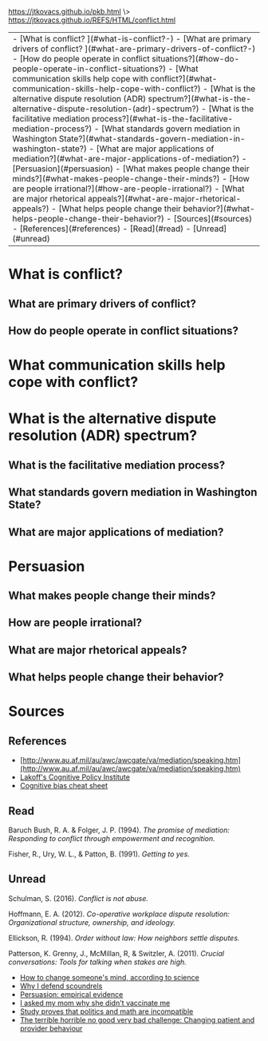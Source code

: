 <p id="path"><a href="../../pkb.html">https://jtkovacs.github.io/pkb.html</a> \> <a href="https://jtkovacs.github.io/REFS/HTML/conflict.html">https://jtkovacs.github.io/REFS/HTML/conflict.html</a></p><table class="TOC"><tr><td>- [What is conflict? ](#what-is-conflict?-)
	- [What are primary drivers of conflict? ](#what-are-primary-drivers-of-conflict?-)
	- [How do people operate in conflict situations?](#how-do-people-operate-in-conflict-situations?)
- [What communication skills help cope with conflict?](#what-communication-skills-help-cope-with-conflict?)
- [What is the alternative dispute resolution (ADR) spectrum?](#what-is-the-alternative-dispute-resolution-(adr)-spectrum?)
	- [What is the facilitative mediation process?](#what-is-the-facilitative-mediation-process?)
	- [What standards govern mediation in Washington State?](#what-standards-govern-mediation-in-washington-state?)
	- [What are major applications of mediation?](#what-are-major-applications-of-mediation?)
- [Persuasion](#persuasion)
	- [What makes people change their minds?](#what-makes-people-change-their-minds?)
	- [How are people irrational?](#how-are-people-irrational?)
	- [What are major rhetorical appeals?](#what-are-major-rhetorical-appeals?)
	- [What helps people change their behavior?](#what-helps-people-change-their-behavior?)
- [Sources](#sources)
	- [References](#references)
	- [Read](#read)
	- [Unread](#unread)
</td></tr></table>


# What is conflict? 

## What are primary drivers of conflict? 

## How do people operate in conflict situations?



# What communication skills help cope with conflict?


# What is the alternative dispute resolution (ADR) spectrum?

## What is the facilitative mediation process?

## What standards govern mediation in Washington State?

## What are major applications of mediation?



# Persuasion

## What makes people change their minds?

## How are people irrational?

## What are major rhetorical appeals?

## What helps people change their behavior?



# Sources

## References

- [http://www.au.af.mil/au/awc/awcgate/va/mediation/speaking.htm](http://www.au.af.mil/au/awc/awcgate/va/mediation/speaking.htm)
- [Lakoff's Cognitive Policy Institute](http://www.cognitivepolicyworks.com/about-us/)
- [Cognitive bias cheat sheet](https://betterhumans.coach.me/cognitive-bias-cheat-sheet-55a472476b18#.n5m7q0xpk)

## Read

Baruch Bush, R. A. & Folger, J. P. (1994). _The promise of mediation: Responding to conflict through empowerment and recognition._

Fisher, R., Ury, W. L., & Patton, B. (1991). _Getting to yes._

## Unread

Schulman, S. (2016). _Conflict is not abuse._

Hoffmann, E. A. (2012). _Co-operative workplace dispute resolution: Organizational structure, ownership, and ideology._

Ellickson, R. (1994). _Order without law: How neighbors settle disputes._

Patterson, K. Grenny, J., McMillan, R, & Switzler, A. (2011). _Crucial conversations: Tools for talking when stakes are high._

- [How to change someone's mind, according to science](https://www.washingtonpost.com/news/wonk/wp/2016/02/10/how-to-change-someones-mind-according-to-science/)
- [Why I defend scoundrels](http://squid314.livejournal.com/333353.html)
- [Persuasion: empirical evidence](https://ideas.repec.org/a/anr/reveco/v2y2010p643-669.html)
- [I asked my mom why she didn't vaccinate me](https://www.buzzfeed.com/virginiahughes/why-my-mom-didnt-vaccinate?utm_term=.trAX57OBd#.wfKMbJ8EV)
- [Study proves that politics and math are incompatible](http://www.salon.com/2013/09/05/study_proves_that_politics_and_math_are_incompatible/)
- [The terrible horrible no good very bad challenge: Changing patient and provider behaviour](http://theincidentaleconomist.com/wordpress/the-terrible-horrible-no-good-very-bad-challenge-changing-patient-and-provider-behaviour/)
